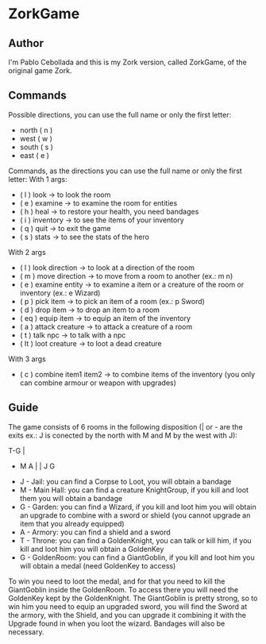 # ZorkGame
## Author
I'm Pablo Cebollada and this is my Zork version, called ZorkGame, of the original game Zork.
## Commands
Possible directions, you can use the full name or only the first letter:
* north ( n )
* west ( w )
* south ( s )
* east ( e )

Commands, as the directions you can use the full name or only the first letter:
With 1 args:
* ( l ) look -> to look the room
* ( e ) examine -> to examine the room for entities
* ( h ) heal -> to restore your health, you need bandages
* ( i ) inventory -> to see the items of your inventory
* ( q ) quit -> to exit the game
* ( s ) stats -> to see the stats of the hero

With 2 args
* ( l ) look direction -> to look at a direction of the room
* ( m ) move direction -> to move from a room to another (ex.: m n)
* ( e ) examine entity -> to examine a item or a creature of the room or inventory (ex.: e Wizard)
* ( p ) pick item -> to pick an item of a room (ex.: p Sword)
* ( d ) drop item -> to drop an item to a room
* ( eq ) equip item -> to equip an item of the inventory
* ( a ) attack creature -> to attack a creature of a room
* ( t ) talk npc -> to talk with a npc
* ( lt ) loot creature -> to loot a dead creature

With 3 args
* ( c ) combine item1 item2 -> to combine items of the inventory (you only can combine armour or weapon with upgrades)

## Guide
The game consists of 6 rooms in the following disposition (| or - are the exits ex.: J is conected by the north with M and M by the west with J):

  T-G
  |
- M A
| |
J G 


* J - Jail: you can find a Corpse to Loot, you will obtain a bandage
* M - Main Hall: you can find a creature KnightGroup, if you kill and loot them you will obtain a bandage
* G - Garden: you can find a Wizard, if you kill and loot him you will obtain an upgrade to combine with a sword or shield (you cannot upgrade an item that you already equipped)
* A - Armory: you can find a shield and a sword
* T - Throne: you can find a GoldenKnight, you can talk or kill him, if you kill and loot him you will obtain a GoldenKey
* G - GoldenRoom: you can find a GiantGoblin, if you kill and loot him you will obtain a medal (need GoldenKey to access)

To win you need to loot the medal, and for that you need to kill the GiantGoblin inside the GoldenRoom. To access there you will need the GoldenKey kept by the GoldenKnight. The GiantGoblin is pretty strong, so to win him you need to equip an upgraded sword, you will find the Sword at the armory, with the Shield, and you can upgrade it combining it with the Upgrade found in when you loot the wizard. Bandages will also be necessary.